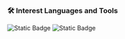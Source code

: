### 🛠 Interest Languages and Tools

<img alt="Static Badge" src="https://img.shields.io/badge/Unity--white?style=flat-square&logo=Unity"> <img alt="Static Badge" src="https://img.shields.io/badge/Unreal%20Engine--black?style=flat-square&logo=Unreal%20Engine">
